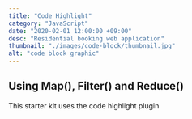 ```yaml
---
title: "Code Highlight"
category: "JavaScript"
date: "2020-02-01 12:00:00 +09:00"
desc: "Residential booking web application"
thumbnail: "./images/code-block/thumbnail.jpg"
alt: "code block graphic"
---
```


## Using Map(), Filter() and Reduce()

This starter kit uses the code highlight plugin 
